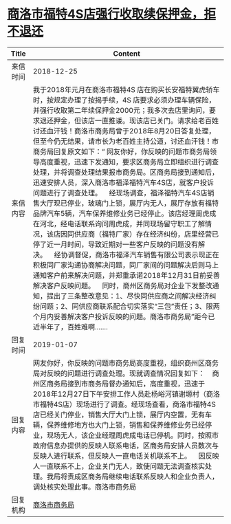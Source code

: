 # <a href="http://www.shangluo.gov.cn/zmhd/ldxxxx.jsp?urltype=leadermail.LeaderMailContentUrl&wbtreeid=1112&leadermailid=5091">商洛市福特4S店强行收取续保押金，拒不退还</a>
|Title|Content|
|:---:|---|
|来信时间|2018-12-25|
|来信内容|我于2018年元月在商洛市福特4S 店在购买长安福特翼虎轿车时，按规定办理了按揭手续，4S 店要求必须办理车辆保险，并强行收取第二年续保押金2000元；我多次去店里询问，要求退还押金，但该店一直推诿。现该店已关门。请求给老百姓讨还血汗钱！商洛市商务局曾于2018年8月20日答复处理，但至今仍无结果，请市长为老百姓主持公道，讨还血汗钱！市商务局回复原文如下：“ 网友你好，你反映的问题市商务局领导高度重视，迅速下发通知，要求区商务局立即组织进行调查处理，并将调查处理结果报市商务局。区商务局接到通知后，迅速安排人员，深入商洛市福泽福特汽车4S店，就客户投诉问题进行了调查处理。    经现场调查，福泽福特汽车4S店销售大厅现已停业，玻璃门上锁，展厅内无人，展厅存放有福特品牌汽车5辆，汽车保养维修业务已经停止。该店经理周虎成在河北，经电话联系询问周虎成，并同现场留守职工了解情况，该店因同供应商（福特厂家）存在经济纠纷，店里经营已停了近一月时间，导致近期对一些客户反映的问题没有解决。    经协调督促，商洛市福泽汽车销售有限公司表示现正在积极同厂家沟通协商解决问题，同厂家间的问题解决后则马上通知客户前来解决问题，并郑重承诺2018年12月31日前妥善解决客户反映问题。    同时，商州区商务局对企业下发整改通知，提出了三条整改意见：1、尽快同供应商之间解决经济纠纷问题；2、同供应商联系配合切实落实“三包”责任；3、限两个月内妥善解决客户投诉反映的问题。商洛市商务局”距今已近半年了，百姓难啊.......|
|回复时间|2019-01-07|
|回复内容|网友你好，你反映的问题市商务局高度重视，组织商州区商务局对反映的问题进行调查处理。现就调查情况回复如下：    商州区商务局接到市商务局督办通知后，高度重视，迅速于2018年12月27日下午安排工作人员赴杨峪河镇谢塬村（商洛市福特4S店）现场进行了调查。经现场查看，商洛市福特4S店已经关门停业，销售大厅大门上锁，展厅内空置，无有车辆，保养维修地方也大门上锁，销售和保养维修业务已经停业，现场无人，该企业经理周虎成电话已停机。同时，按照市政府信息办提供的反映人联系电话，区商务局安排人员数次与反映人进行联系，但反映人一直电话关机联系不上。    因反映人一直联系不上，企业关门无人，致使问题无法调查核实处理。我局将责成区商务局继续电话联系反映人和企业负责人，调处核实处理此事。商洛市商务局|
|回复机构|<a href="../../categories/agencies/商洛市商务局.md">商洛市商务局</a>|
